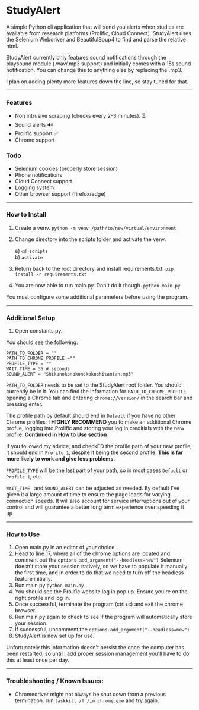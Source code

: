 # StudyAlert
A simple Python cli application that will send you alerts when studies are available from research platforms (Prolific, Cloud Connect). StudyAlert uses the Selenium Webdriver and BeautifulSoup4 to find and parse the relative html.

StudyAlert currently only features sound notifications through the playsound module (.wav/.mp3 support) and initially comes with a 15s sound notification. You can change this to anything else by replacing the .mp3. 

I plan on adding plenty more features down the line, so stay tuned for that.

---

### Features 
+ Non intrusive scraping (checks every 2-3 minutes). :hourglass_flowing_sand:
+ Sound alerts :loud_sound:
+ Prolific support :white_check_mark:
+ Chrome support 

### Todo
+ Selenium cookies (properly store session)
+ Phone notifications
+ Cloud Connect support
+ Logging system
+ Other browser support (firefox/edge)

---

### How to Install

1) Create a venv. `python -m venv /path/to/new/virtual/environment`

2) Change directory into the scripts folder and activate the venv.
   
      a) `cd scripts` <br>
      b) `activate`

3) Return back to the root directory and install requirements.txt. `pip install -r requirements.txt`

4) You are now able to run main.py. Don't do it though. `python main.py` 

You must configure some additional parameters before using the program. 

---

### Additional Setup 

1. Open constants.py.

You should see the following:
```
PATH_TO_FOLDER = ""
PATH_TO_CHROME_PROFILE ="" 
PROFILE_TYPE = ""       
WAIT_TIME = 35 # seconds
SOUND_ALERT = "Shikanokonokonokokoshitantan.mp3"
```

`PATH_TO_FOLDER` needs to be set to the StudyAlert root folder. You should currently be in it.
You can find the information for `PATH_TO_CHROME_PROFILE` opening a Chrome tab and entering `chrome://version/` in the search bar and pressing enter.

The profile path by default should end in `Default` if you have no other Chrome profiles. I **HIGHLY RECOMMEND** you to make an additional Chrome profile, logging into Prolific and storing your log in creditials with the new profile. **Continued in How to Use section** 

If you followed my advice, and checkED the profile path of your new profile, it should end in `Profile 1`, despite it being the second profile. **This is far more likely to work and give less problems.** 

`PROFILE_TYPE` will be the last part of your path, so in most cases `Default` or `Profile 1`, etc.

`WAIT_TIME ` and `SOUND_ALERT` can be adjusted as needed. By default I've given it a large amount of time to ensure the page loads for varying connection speeds. It will also account for service interruptions out of your control and will guarantee a better long term experience over speeding it up.

---
  
### How to Use

1. Open main.py in an editor of your choice. 
2. Head to line 17, where all of the chrome options are located and comment out the `options.add_argument("--headless=new")`
Selenium doesn't store your session natively, so we have to populate it manually the first time, and in order to do that we need to turn off the headless feature initially.
3. Run main.py `python main.py`
4. You should see the Prolific website log in pop up. Ensure you're on the right profile and log in.
5. Once successful, terminate the program (ctrl+c) and exit the chrome browser.
6. Run main.py again to check to see if the program will automatically store your session. 
7. If successful, uncomment the `options.add_argument("--headless=new")`
8. StudyAlert is now set up for use.

Unfortunately this information doesn't persist the once the computer has been restarted, so until I add proper session management you'll have to do this at least once per day.

---

### Troubleshooting / Known Issues: 

+ Chromedriver might not always be shut down from a previous termination.
run `taskkill /f /im chrome.exe` and try again.
